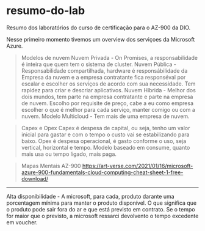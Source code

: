 # resumo-do-lab
Resumo dos laboratórios do curso de certificação para o AZ-900 da DIO.

Nesse primeiro momento tivemos um overview dos serviçoes da Microsoft Azure.

> Modelos de nuvem
Nuvem Privada - On Promises, a responsabilidade é inteira que quem tem o sistema de cluster.
Nuvem Pública - Responsabilidade compartilhada, hardware é responsábilidade da Empresa da nuvem e a empresa contratante fica responséval por escalar e escolher os serviços de acordo com sua necessidade. Tem rapidez para criar e descriar aplicativos.
Nuvem Híbrida - Melhor dos dois mundos, tem parte na empresa contratante e parte na empresa de nuvem. Escolho por requisite de preço, cabe a eu como empresa escolher o que é melhor para cada serviço, manter comigo ou com a nuvem.
Modelo Multicloud - Tem mais de uma empresa de nuvem.

> Capex e Opex
Capex é despesa de capital, ou seja, tenho um valor inicial para gastar e com o tempo o custo vai se estabilizando para baixo.
Opex é despesa operacional, é gasto conforme o uso, seja vertical, horizontal e tempo. Modelo baseado em consume, quanto mais usa ou tempo ligado, mais paga.

> Mapas Mentais AZ-900
https://art-verse.com/2021/01/16/microsoft-azure-900-fundamentals-cloud-computing-cheat-sheet-1-free-download/

---

Alta disponibilidade - A microsoft, para cada, produto darante uma porcentagem mínima para manter o produto disponível. O que significa que o produto pode sair fora do ar e que está previsto em contrato. Se o tempo for maior que o previsto, a microsoft ressarci devolvento o tempo excedente em voucher.
